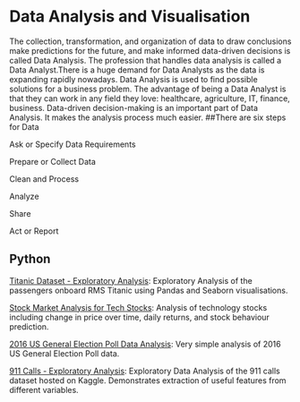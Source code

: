 # Data Analysis and Visualisation
The collection, transformation, and organization of data to draw conclusions make predictions for the future, and make informed data-driven decisions is called Data Analysis. The profession that handles data analysis is called a Data Analyst.There is a huge demand for Data Analysts as the data is expanding rapidly nowadays. Data Analysis is used to find possible solutions for a business problem. The advantage of being a Data Analyst is that they can work in any field they love: healthcare, agriculture, IT, finance, business. Data-driven decision-making is an important part of Data Analysis. It makes the analysis process much easier. 
##There are six steps for Data

Ask or Specify Data Requirements

Prepare or Collect Data

Clean and Process

Analyze 

Share

Act or Report

## Python
[Titanic Dataset - Exploratory Analysis](https://github.com/goutam63/Data-analytics-/blob/main/Titanic%20Dataset%20-%20Exploratory%20Analysis.ipynb): Exploratory Analysis of the passengers onboard RMS Titanic using Pandas and Seaborn visualisations.	

[Stock Market Analysis for Tech Stocks](https://github.com/goutam63/Data-analytics-/blob/main/Stock%20Market%20Analysis%20for%20Tech%20Stocks.ipynb): Analysis of technology stocks including change in price over time, daily returns, and stock behaviour prediction.

[2016 US General Election Poll Data Analysis](https://github.com/goutam63/Data-analytics-/blob/main/2016%20General%20Election%20Poll%20Analysis.ipynb): Very simple analysis of 2016 US General Election Poll data.

[911 Calls - Exploratory Analysis](https://github.com/goutam63/Data-analytics-/blob/main/911%20Calls%20-%20Exploratory%20Analysis.ipynb): Exploratory Data Analysis of the 911 calls dataset hosted on Kaggle. Demonstrates extraction of useful features from different variables.
